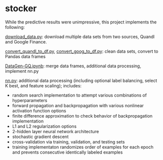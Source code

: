 # stocker

While the predictive results were unimpressive, this project implements the following:

[download_data.py](https://github.com/austinjalexander/stocker/blob/master/download_data.py): download multiple data sets from two sources, Quandl and Google Finance.

[convert_quandl_to_df.py](https://github.com/austinjalexander/stocker/blob/master/convert_quandl_to_df.py), [convert_goog_to_df.py](https://github.com/austinjalexander/stocker/blob/master/convert_goog_to_df.py): clean data sets, convert to Pandas data frames

[DataGen-GQ.ipynb](https://github.com/austinjalexander/stocker/blob/master/DataGen-GQ.ipynb): merge data frames, additional data processing, implement nn.py

[nn.py](https://github.com/austinjalexander/stocker/blob/master/nn.py): additional data processing (including optional label balancing, select K best, and feature scaling); includes:
 - random search implementation to attempt various combinations of hyperparameters
 - forward propagation and backpropagation with various nonlinear activation function options
 - finite difference approximation to check behavior of backpropagation implementation 
 - L1 and L2 regularization options
 - 2-hidden layer neural network architecture
 - stochastic gradient descent
 - cross-validation via training, validation, and testing sets
 - training implementaton randomizes order of examples for each epoch and prevents consecutive identically labeled examples